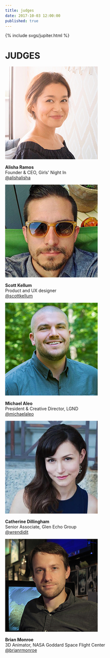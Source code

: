 ```yaml
---
title: judges
date: 2017-10-03 12:00:00
published: true
---
```


<div class="jupiter">
  {% include svgs/jupiter.html %}
</div>

# JUDGES

<div class="profile-list">
  <div class="profile">
    <img alt="image of Alisha Ramos" src="/images/judge-alisha-ramos.jpg">
    <p><strong>Alisha Ramos</strong><br>
    Founder &amp; CEO, Girls' Night In<br>
    <a target="_blank" title="Alisha Ramos's Twitter account" href="https://twitter.com/alishalisha">@alishalisha</a>
    </p>
  </div>
  <div class="profile">
    <img alt="image of Scott Kellum" src="/images/judge-scott-kellum.jpg">
    <p><strong>Scott Kellum</strong><br>
    Product and UX designer<br>
    <a target="_blank" title="Scott Kellum's Twitter account" href="https://twitter.com/ScottKellum">@scottkellum</a>
    </p>
  </div>
  <div class="profile">
    <img alt="image of Michael Aleo" src="/images/judge-michael-aleo.jpg">
    <p><strong>Michael Aleo</strong><br>
    President &amp; Creative Director, LGND<br>
    <a target="_blank" title="Michael Aleo's Twitter account" href="https://twitter.com/michaelaleo">@michaelaleo</a>
    </p>
  </div>
  <div class="profile">
    <img alt="image of Catherine Dillingham" src="/images/judge-catherine-dillingham.jpg">
    <p><strong>Catherine Dillingham</strong><br>
    Senior Associate, Glen Echo Group<br>
    <a target="_blank" title="Catherine Dillingham's Twitter account" href="https://twitter.com/wrendidit">@wrendidit</a>
    </p>
  </div>
  <div class="profile">
    <img alt="image of Brian Monroe" src="/images/judge-brian-monroe.jpg">
    <p><strong>Brian Monroe</strong><br>
    3D Animator, NASA Goddard Space Flight Center<br>
    <a target="_blank" title="Brian Monroe's Linkedin account" href="https://twitter.com/brianrmonroe">@brianrmonroe</a>
    </p>
  </div>
</div>

